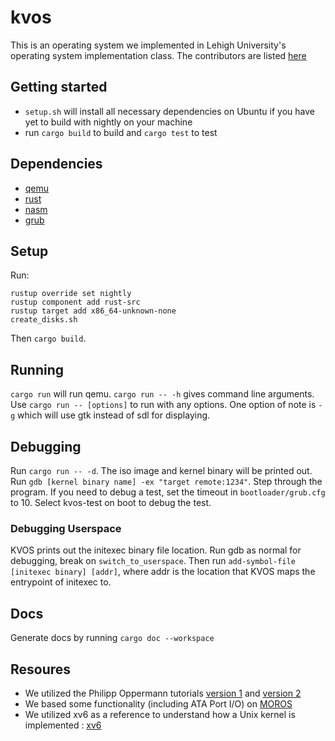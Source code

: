 # kvos

This is an operating system we implemented in Lehigh University's operating system implementation class.
The contributors are listed [here](./CONTRIBUTING.md)

## Getting started

- `setup.sh` will install all necessary dependencies on Ubuntu if you have yet to build with nightly on your machine
- run `cargo build` to build and `cargo test` to test

## Dependencies

- [qemu](https://www.qemu.org/download/)
- [rust](https://www.rust-lang.org/tools/install)
- [nasm](https://github.com/netwide-assembler/nasm#nasm-the-netwide-assembler)
- [grub](https://wiki.osdev.org/GRUB_2)

## Setup

Run:

```
rustup override set nightly
rustup component add rust-src
rustup target add x86_64-unknown-none
create_disks.sh
```

Then `cargo build`.

## Running

`cargo run` will run qemu. `cargo run -- -h` gives command line arguments.
Use `cargo run -- [options]` to run with any options. One option of note is
`-g` which will use gtk instead of sdl for displaying.

## Debugging

Run `cargo run -- -d`.
The iso image and kernel binary will be printed out.
Run `gdb [kernel binary name] -ex "target remote:1234"`.
Step through the program.
If you need to debug a test, set the timeout in `bootloader/grub.cfg` to 10.
Select kvos-test on boot to debug the test.

### Debugging Userspace

KVOS prints out the initexec binary file location. Run gdb as normal for debugging,
break on `switch_to_userspace`. Then run `add-symbol-file [initexec binary] [addr]`,
where addr is the location that KVOS maps the entrypoint of initexec to.

## Docs

Generate docs by running `cargo doc --workspace`

## Resoures

- We utilized the Philipp Oppermann tutorials [version 1](https://os.phil-opp.com/edition-1/) and [version 2](https://os.phil-opp.com/)
- We based some functionality (including ATA Port I/O) on [MOROS](https://github.com/vinc/moros)
- We utilized xv6 as a reference to understand how a Unix kernel is implemented : [xv6](https://github.com/mit-pdos/xv6-public/tree/master)

